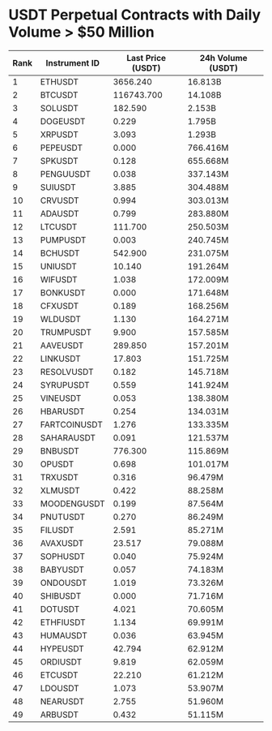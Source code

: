 # USDT Perpetual Contracts with Daily Volume > $50 Million

| Rank | Instrument ID | Last Price (USDT) | 24h Volume (USDT) |
|------|---------------|-------------------|-------------------|
| 1 | ETHUSDT | 3656.240 | 16.813B |
| 2 | BTCUSDT | 116743.700 | 14.108B |
| 3 | SOLUSDT | 182.590 | 2.153B |
| 4 | DOGEUSDT | 0.229 | 1.795B |
| 5 | XRPUSDT | 3.093 | 1.293B |
| 6 | PEPEUSDT | 0.000 | 766.416M |
| 7 | SPKUSDT | 0.128 | 655.668M |
| 8 | PENGUUSDT | 0.038 | 337.143M |
| 9 | SUIUSDT | 3.885 | 304.488M |
| 10 | CRVUSDT | 0.994 | 303.013M |
| 11 | ADAUSDT | 0.799 | 283.880M |
| 12 | LTCUSDT | 111.700 | 250.503M |
| 13 | PUMPUSDT | 0.003 | 240.745M |
| 14 | BCHUSDT | 542.900 | 231.075M |
| 15 | UNIUSDT | 10.140 | 191.264M |
| 16 | WIFUSDT | 1.038 | 172.009M |
| 17 | BONKUSDT | 0.000 | 171.648M |
| 18 | CFXUSDT | 0.189 | 168.256M |
| 19 | WLDUSDT | 1.130 | 164.271M |
| 20 | TRUMPUSDT | 9.900 | 157.585M |
| 21 | AAVEUSDT | 289.850 | 157.201M |
| 22 | LINKUSDT | 17.803 | 151.725M |
| 23 | RESOLVUSDT | 0.182 | 145.718M |
| 24 | SYRUPUSDT | 0.559 | 141.924M |
| 25 | VINEUSDT | 0.053 | 138.380M |
| 26 | HBARUSDT | 0.254 | 134.031M |
| 27 | FARTCOINUSDT | 1.276 | 133.335M |
| 28 | SAHARAUSDT | 0.091 | 121.537M |
| 29 | BNBUSDT | 776.300 | 115.869M |
| 30 | OPUSDT | 0.698 | 101.017M |
| 31 | TRXUSDT | 0.316 | 96.479M |
| 32 | XLMUSDT | 0.422 | 88.258M |
| 33 | MOODENGUSDT | 0.199 | 87.564M |
| 34 | PNUTUSDT | 0.270 | 86.249M |
| 35 | FILUSDT | 2.591 | 85.271M |
| 36 | AVAXUSDT | 23.517 | 79.088M |
| 37 | SOPHUSDT | 0.040 | 75.924M |
| 38 | BABYUSDT | 0.057 | 74.183M |
| 39 | ONDOUSDT | 1.019 | 73.326M |
| 40 | SHIBUSDT | 0.000 | 71.716M |
| 41 | DOTUSDT | 4.021 | 70.605M |
| 42 | ETHFIUSDT | 1.134 | 69.991M |
| 43 | HUMAUSDT | 0.036 | 63.945M |
| 44 | HYPEUSDT | 42.794 | 62.912M |
| 45 | ORDIUSDT | 9.819 | 62.059M |
| 46 | ETCUSDT | 22.210 | 61.212M |
| 47 | LDOUSDT | 1.073 | 53.907M |
| 48 | NEARUSDT | 2.755 | 51.960M |
| 49 | ARBUSDT | 0.432 | 51.115M |
